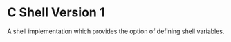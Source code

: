 C Shell Version 1
========

A shell implementation which provides the option of defining shell variables.
